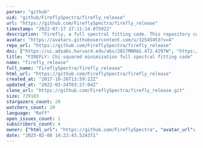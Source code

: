 ```yaml
---
parser: "github"
uid: "github/FireflySpectra/firefly_release"
url: "https://github.com/FireflySpectra/firefly_release"
timestamp: "2022-07-17 17:11:14.075922"
description: "Firefly, a full spectral fitting code. This repository contains the main code and examples on how to use it."
avatar: "https://avatars.githubusercontent.com/u/32545453?v=4"
repo_url: "https://github.com/FireflySpectra/firefly_release"
doi: ["https://ui.adsabs.harvard.edu/abs/2017MNRAS.472.4297W", "https://ui.adsabs.harvard.edu/abs/2021ascl.soft08010W/abstract"]
title: "FIREFLY: Chi-squared minimization full spectral fitting code"
name: "firefly_release"
full_name: "FireflySpectra/firefly_release"
html_url: "https://github.com/FireflySpectra/firefly_release"
created_at: "2017-10-26T13:59:22Z"
updated_at: "2022-03-24T03:27:04Z"
clone_url: "https://github.com/FireflySpectra/firefly_release.git"
size: 729183
stargazers_count: 20
watchers_count: 20
language: "Roff"
open_issues_count: 1
subscribers_count: 4
owner: {"html_url": "https://github.com/FireflySpectra", "avatar_url": "https://avatars.githubusercontent.com/u/32545453?v=4", "login": "FireflySpectra", "type": "Organization"}
date: "2025-02-08 14:23:43.524371"
---
```

